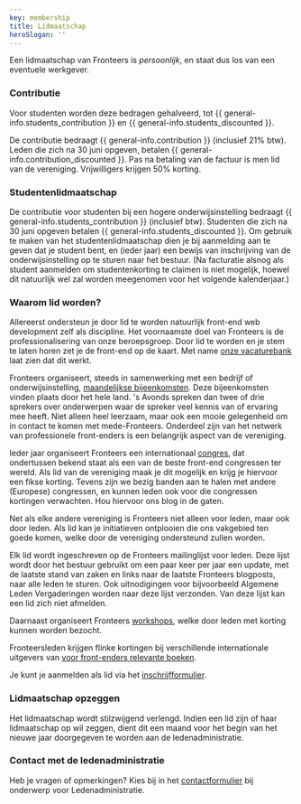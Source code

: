 ```yaml
---
key: membership
title: Lidmaatschap
heroSlogan: ''
---
```


Een lidmaatschap van Fronteers is _persoonlijk_, en staat dus los van een eventuele werkgever.

### Contributie

Voor studenten worden deze bedragen gehalveerd, tot {{ general-info.students_contribution }} en {{ general-info.students_discounted }}.

De contributie bedraagt {{ general-info.contribution }} (inclusief 21% btw). Leden die zich na 30 juni opgeven, betalen {{ general-info.contribution_discounted }}. Pas na betaling van de factuur is men lid van de vereniging. Vrijwilligers krijgen 50% korting.

### Studentenlidmaatschap

De contributie voor studenten bij een hogere onderwijsinstelling bedraagt {{ general-info.students_contribution }} (inclusief btw). Studenten die zich na 30 juni opgeven betalen {{ general-info.students_discounted }}. Om gebruik te maken van het studentenlidmaatschap dien je bij aanmelding aan te geven dat je student bent, en (ieder jaar) een bewijs van inschrijving van de onderwijsinstelling op te sturen naar het bestuur. (Na facturatie alsnog als student aanmelden om studentenkorting te claimen is niet mogelijk, hoewel dit natuurlijk wel zal worden meegenomen voor het volgende kalenderjaar.)

### Waarom lid worden?

Allereerst ondersteun je door lid te worden natuurlijk front-end web development zelf als discipline. Het voornaamste doel van Fronteers is de professionalisering van onze beroepsgroep. Door lid te worden en je stem te laten horen zet je de front-end op de kaart. Met name [onze vacaturebank](/nl/werk-en-freelance/) laat zien dat dit werkt.

Fronteers organiseert, steeds in samenwerking met een bedrijf of onderwijsinstelling, [maandelijkse bijeenkomsten](/nl/activiteiten/events/). Deze bijeenkomsten vinden plaats door het hele land. 's Avonds spreken dan twee of drie sprekers over onderwerpen waar de spreker veel kennis van of ervaring mee heeft. Niet alleen heel leerzaam, maar ook een mooie gelegenheid om in contact te komen met mede-Fronteers. Onderdeel zijn van het netwerk van professionele front-enders is een belangrijk aspect van de vereniging.

Ieder jaar organiseert Fronteers een internationaal [congres](/nl/congres), dat ondertussen bekend staat als een van de beste front-end congressen ter wereld. Als lid van de vereniging maak je dit mogelijk en krijg je hiervoor een fikse korting. Tevens zijn we bezig banden aan te halen met andere (Europese) congressen, en kunnen leden ook voor die congressen kortingen verwachten. Hou hiervoor ons blog in de gaten.

Net als elke andere vereniging is Fronteers niet alleen voor leden, maar ook door leden. Als lid kan je initiatieven ontplooien die ons vakgebied ten goede komen, welke door de vereniging ondersteund zullen worden.

Elk lid wordt ingeschreven op de Fronteers mailinglijst voor leden. Deze lijst wordt door het bestuur gebruikt om een paar keer per jaar een update, met de laatste stand van zaken en links naar de laatste Fronteers blogposts, naar alle leden te sturen. Ook uitnodigingen voor bijvoorbeeld Algemene Leden Vergaderingen worden naar deze lijst verzonden. Van deze lijst kan een lid zich niet afmelden.

Daarnaast organiseert Fronteers [workshops](/nl/activiteiten/workshops/), welke door leden met korting kunnen worden bezocht.

Fronteersleden krijgen flinke kortingen bij verschillende internationale uitgevers van [voor front-enders relevante boeken](/nl/word-lid/ledenkorting).

Je kunt je aanmelden als lid via het [inschrijfformulier](/nl/word-lid/).

### Lidmaatschap opzeggen

Het lidmaatschap wordt stilzwijgend verlengd. Indien een lid zijn of haar lidmaatschap op wil zeggen, dient dit een maand voor het begin van het nieuwe jaar doorgegeven te worden aan de ledenadministratie.

### Contact met de ledenadministratie

Heb je vragen of opmerkingen? Kies bij in het [contactformulier](/nl/footer/contact/) bij onderwerp voor Ledenadministratie.
